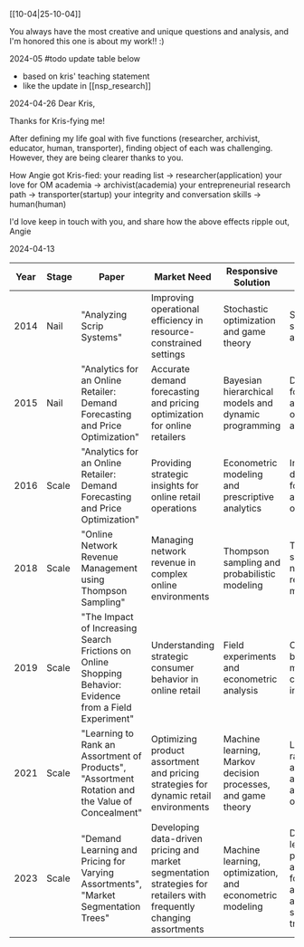 [[10-04|25-10-04]]

You always have the most creative and unique questions and analysis, and I'm honored this one is about my work!! :)



2024-05
#todo
update table below 
- based on kris' teaching statement
- like the update in [[nsp_research]]

2024-04-26
Dear Kris, 

Thanks for Kris-fying me!

After defining my life goal with five functions (researcher, archivist, educator, human, transporter), finding object of each was challenging. However, they are being clearer thanks to you.

How Angie got Kris-fied:
your reading list -> researcher(application)
your love for OM academia -> archivist(academia)
your entrepreneurial research path -> transporter(startup)
your integrity and conversation skills -> human(human)

I'd love keep in touch with you, and share how the above effects ripple out,
Angie


2024-04-13

| Year | Stage | Paper | Market Need | Responsive Solution | Product | Capability Boundary |
|------|-------|-------|------------|---------------------|-------------------------------------|---------------------|
| 2014 | Nail  | "Analyzing Scrip Systems" | Improving operational efficiency in resource-constrained settings | Stochastic optimization and game theory | Scrip systems analysis | Operations research and game theory |
| 2015 | Nail  | "Analytics for an Online Retailer: Demand Forecasting and Price Optimization" | Accurate demand forecasting and pricing optimization for online retailers | Bayesian hierarchical models and dynamic programming | Demand forecasting and price optimization algorithms | Statistical modeling and optimization |
| 2016 | Scale | "Analytics for an Online Retailer: Demand Forecasting and Price Optimization" | Providing strategic insights for online retail operations | Econometric modeling and prescriptive analytics | Integrated demand forecasting and pricing optimization | Econometrics and prescriptive analytics |
| 2018 | Scale | "Online Network Revenue Management using Thompson Sampling" | Managing network revenue in complex online environments | Thompson sampling and probabilistic modeling | Thompson sampling for network revenue management | Probabilistic modeling and reinforcement learning |
| 2019 | Scale | "The Impact of Increasing Search Frictions on Online Shopping Behavior: Evidence from a Field Experiment" | Understanding strategic consumer behavior in online retail | Field experiments and econometric analysis | Consumer behavior modeling and causal inference | Experimental design and econometric techniques |
| 2021 | Scale | "Learning to Rank an Assortment of Products", "Assortment Rotation and the Value of Concealment" | Optimizing product assortment and pricing strategies for dynamic retail environments | Machine learning, Markov decision processes, and game theory | Learning to rank algorithms and assortment optimization | Machine learning, dynamic optimization, and game theory |
| 2023 | Scale | "Demand Learning and Pricing for Varying Assortments", "Market Segmentation Trees" | Developing data-driven pricing and market segmentation strategies for retailers with frequently changing assortments | Machine learning, optimization, and econometric modeling | Demand learning and pricing algorithms for varying assortments, and market segmentation trees | Advanced machine learning, optimization, and econometric techniques |
